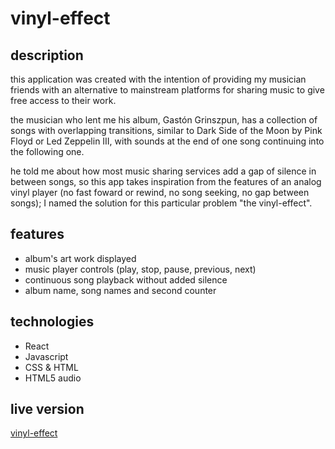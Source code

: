 # vinyl-effect

## description

this application was created with the intention of providing my musician friends with an alternative to mainstream platforms for sharing music to give free access to their work.  
  
the musician who lent me his album, Gastón Grinszpun, has a collection of songs with overlapping transitions, similar to Dark Side of the Moon by Pink Floyd or Led Zeppelin III, with sounds at the end of one song continuing into the following one.  
  
he told me about how most music sharing services add a gap of silence in between songs, so this app takes inspiration from the features of an analog vinyl player (no fast foward or rewind, no song seeking, no gap between songs); I named the solution for this particular problem "the vinyl-effect".

## features

* album's art work displayed
* music player controls (play, stop, pause, previous, next)
* continuous song playback without added silence
* album name, song names and second counter

## technologies

* React
* Javascript
* CSS & HTML
* HTML5 audio

## live version

[vinyl-effect](https://nuncaestuveaque.herokuapp.com)
